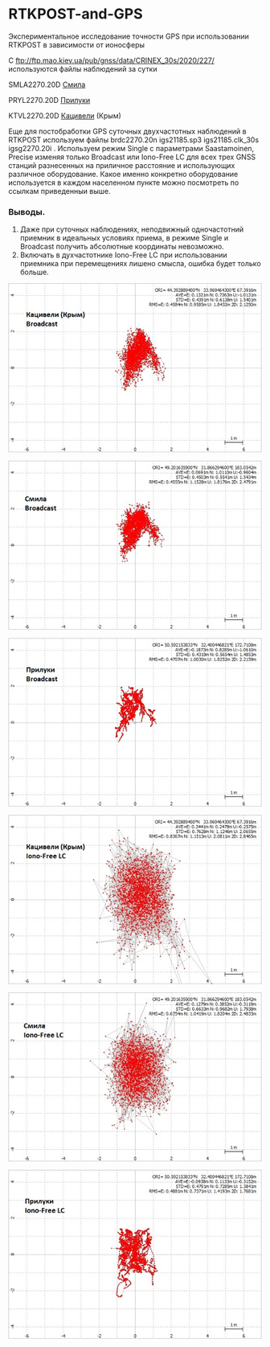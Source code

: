 # RTKPOST-and-GPS
Экспериментальное исследование точности  GPS при использовании RTKPOST   в зависимости от  ионосферы

С ftp://ftp.mao.kiev.ua/pub/gnss/data/CRINEX_30s/2020/227/ используются файлы наблюдений за сутки

SMLA2270.20D  [Смила](https://gnss.mao.kiev.ua/?q=node/14)

PRYL2270.20D  [Прилуки](https://gnss.mao.kiev.ua/?q=node/110)

KTVL2270.20D  [Кацивели](https://gnss.mao.kiev.ua/?q=node/15) (Крым)

Еще для постобработки GPS суточных двухчастотных наблюдений в RTKPOST используем файлы brdc2270.20n igs21185.sp3 igs21185.clk_30s igsg2270.20i . Используем режим Single
с параметрами Saastamoinen, Precise изменяя только Broadcast или Iono-Free LC для всех трех GNSS станций разнесенных на приличное расстояние и использующих различное оборудование.
Какое именно конкретно оборудование используется в каждом населенном пункте можно посмотреть по ссылкам приведенныи выше.

### Выводы.
1. Даже при суточных наблюдениях, неподвижный одночастотний приемник в идеальных условиях приема, в режиме Single и Broadcast получить абсолютные координаты невозможно.
2. Включать в духчастотнике  Iono-Free LC при использовании приемника при перемещениях лишено смысла, ошибка будет только больше.

![](./KTVL2270_br.jpg)

![](./SMLA2270_br.jpg)

![](./PRYL2270_br.jpg)

![](./KTVL2270_ion_free.jpg)

![](./SMLA2270_iono_free.jpg)

![](./PRYL2270_iono_free.jpg)


